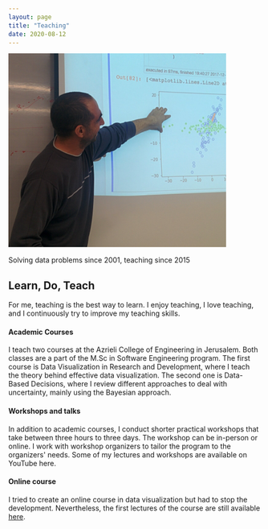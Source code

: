 ```yaml
---
layout: page
title: "Teaching"
date: 2020-08-12
---
```


![](/assets/images/2018/03/me_teaching.png?w=434)

Solving data problems since 2001, teaching since 2015

## Learn, Do, Teach

For me, teaching is the best way to learn. I enjoy teaching, I love teaching, and I continuously try to improve my teaching skills.

#### Academic Courses

I teach two courses at the Azrieli College of Engineering in Jerusalem. Both classes are a part of the M.Sc in Software Engineering program. The first course is Data Visualization in Research and Development, where I teach the theory behind effective data visualization. The second one is Data-Based Decisions, where I review different approaches to deal with uncertainty, mainly using the Bayesian approach.

#### Workshops and talks

In addition to academic courses, I conduct shorter practical workshops that take between three hours to three days. The workshop can be in-person or online. I work with workshop organizers to tailor the program to the organizers' needs. Some of my lectures and workshops are available on YouTube here.

#### Online course

I tried to create an online course in data visualization but had to stop the development. Nevertheless, the first lectures of the course are still available [here](https://gorelik.net/course/).
